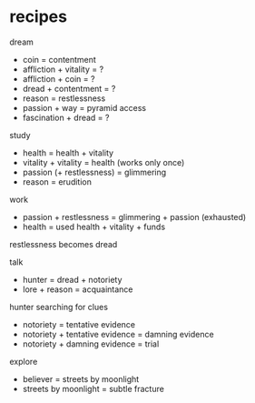 


# recipes

dream
- coin = contentment 
- affliction + vitality = ?
- affliction + coin = ?
- dread + contentment = ?
- reason = restlessness
- passion + way = pyramid access
- fascination + dread = ?

study 
- health = health + vitality
- vitality + vitality = health (works only once)
- passion (+ restlessness) = glimmering
- reason = erudition

work 
- passion + restlessness = glimmering + passion (exhausted)
- health = used health + vitality + funds

restlessness becomes dread

talk 
- hunter = dread + notoriety
- lore + reason = acquaintance

hunter searching for clues
- notoriety = tentative evidence
- notoriety + tentative evidence = damning evidence
- notoriety + damning evidence = trial

explore
- believer = streets by moonlight
- streets by moonlight = subtle fracture
